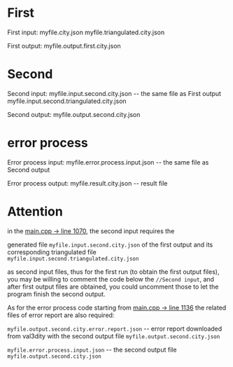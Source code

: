 # First

First input:
myfile.city.json
myfile.triangulated.city.json

First output:
myfile.output.first.city.json

# Second

Second input:
myfile.input.second.city.json -- the same file as First output
myfile.input.second.triangulated.city.json

Second output:
myfile.output.second.city.json

# error process

Error process input:
myfile.error.process.input.json -- the same file as Second output

Error process output:
myfile.result.city.json -- result file

# Attention

in the [main.cpp -> line 1070](https://github.com/SEUZFY/CityJSON/blob/master/src/main.cpp), the second input requires the 

generated file `myfile.input.second.city.json` of the first output and its corresponding triangulated file `myfile.input.second.triangulated.city.json`

as second input files, thus for the first run (to obtain the first output files), you may be willing to comment the code below the `//Second input`, and
after first output files are obtained, you could uncomment those to let the program finish the second output.

As for the error process code starting from [main.cpp -> line 1136](https://github.com/SEUZFY/CityJSON/blob/master/src/main.cpp) the related files of error 
report are also required:

`myfile.output.second.city.error.report.json` -- error report downloaded from val3dity with the second output file `myfile.output.second.city.json`

`myfile.error.process.input.json` -- the second output file `myfile.output.second.city.json`
